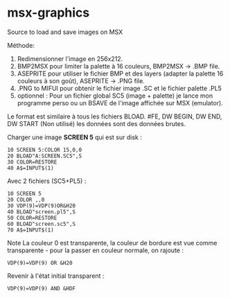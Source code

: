 # msx-graphics
Source to load and save images on MSX

Méthode:  
1) Redimensionner l'image en 256x212.  
2) BMP2MSX pour limiter la palette à 16 couleurs, BMP2MSX -> .BMP file.  
3) ASEPRITE pour utiliser le fichier BMP et des layers (adapter la palette 16 couleurs à son goût), ASEPRITE -> .PNG file.  
4) .PNG to MIFUI pour obtenir le fichier image .SC et le fichier palette .PL5    
5) optionnel : Pour un fichier global SC5 (image + palette) je lance mon programme perso ou un BSAVE de l'image affichée sur MSX (emulator).  

Le format est similaire à tous les fichiers BLOAD. 
 #FE, DW BEGIN, DW END, DW START (Non utilisé) les données sont des données brutes. 

Charger une image **SCREEN 5** qui est sur disk :  
```
10 SCREEN 5:COLOR 15,0,0  
20 BLOAD"A:SCREEN.SC5",S  
30 COLOR=RESTORE  
40 A$=INPUT$(1)  
```
Avec 2 fichiers (SC5+PL5) :  
```  
10 SCREEN 5  
20 COLOR ,,0  
30 VDP(9)=VDP(9)OR&H20  
40 BLOAD"screen.pl5",S  
50 COLOR=RESTORE  
60 BLOAD"screen.sc5",S  
70 A$=INPUT$(1)  

```
Note La couleur 0 est transparente, la couleur de bordure est vue comme transparente - pour la passer en couleur normale, on rajoute :  
```
VDP(9)=VDP(9) OR &H20
```
Revenir à l'état initial transparent :
```
VDP(9)=VDP(9) AND &HDF
```

